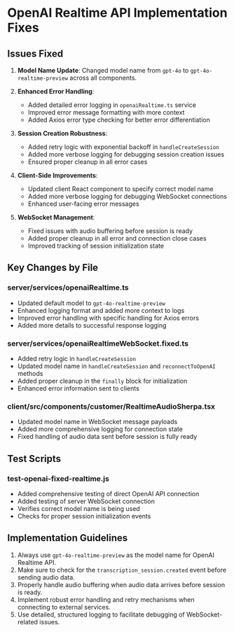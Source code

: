# OpenAI Realtime API Implementation Fixes

## Issues Fixed

1. **Model Name Update**: Changed model name from `gpt-4o` to `gpt-4o-realtime-preview` across all components.

2. **Enhanced Error Handling**:
   - Added detailed error logging in `openaiRealtime.ts` service
   - Improved error message formatting with more context
   - Added Axios error type checking for better error differentiation

3. **Session Creation Robustness**:
   - Added retry logic with exponential backoff in `handleCreateSession`
   - Added more verbose logging for debugging session creation issues
   - Ensured proper cleanup in all error cases

4. **Client-Side Improvements**:
   - Updated client React component to specify correct model name
   - Added more verbose logging for debugging WebSocket connections
   - Enhanced user-facing error messages

5. **WebSocket Management**:
   - Fixed issues with audio buffering before session is ready
   - Added proper cleanup in all error and connection close cases
   - Improved tracking of session initialization state

## Key Changes by File

### server/services/openaiRealtime.ts
- Updated default model to `gpt-4o-realtime-preview`
- Enhanced logging format and added more context to logs
- Improved error handling with specific handling for Axios errors
- Added more details to successful response logging

### server/services/openaiRealtimeWebSocket.fixed.ts
- Added retry logic in `handleCreateSession`
- Updated model name in `handleCreateSession` and `reconnectToOpenAI` methods
- Added proper cleanup in the `finally` block for initialization
- Enhanced error information sent to clients

### client/src/components/customer/RealtimeAudioSherpa.tsx
- Updated model name in WebSocket message payloads
- Added more comprehensive logging for connection state
- Fixed handling of audio data sent before session is fully ready

## Test Scripts

### test-openai-fixed-realtime.js
- Added comprehensive testing of direct OpenAI API connection
- Added testing of server WebSocket connection
- Verifies correct model name is being used
- Checks for proper session initialization events

## Implementation Guidelines

1. Always use `gpt-4o-realtime-preview` as the model name for OpenAI Realtime API.
2. Make sure to check for the `transcription_session.created` event before sending audio data.
3. Properly handle audio buffering when audio data arrives before session is ready.
4. Implement robust error handling and retry mechanisms when connecting to external services.
5. Use detailed, structured logging to facilitate debugging of WebSocket-related issues.